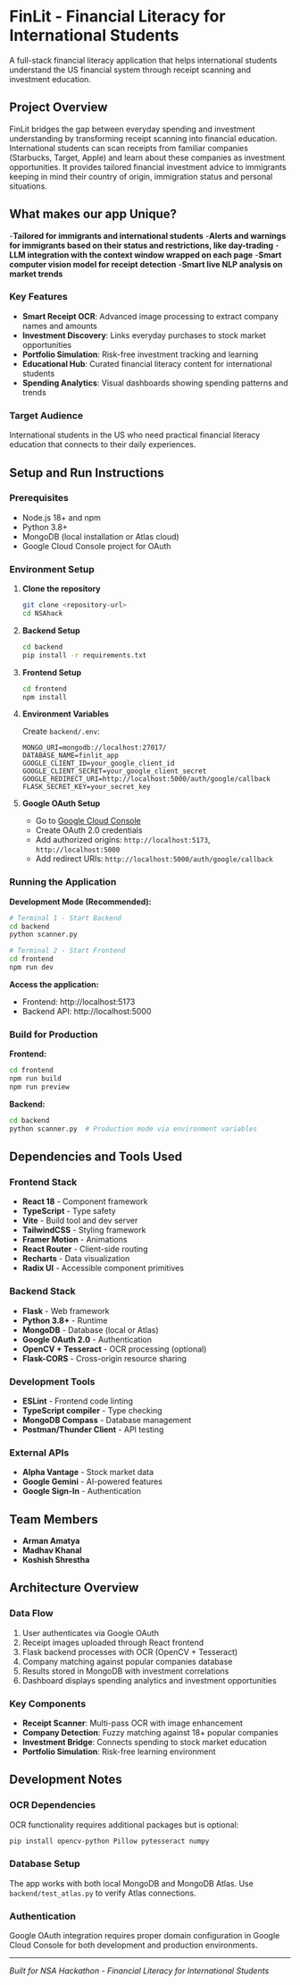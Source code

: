 # FinLit - Financial Literacy for International Students

A full-stack financial literacy application that helps international students understand the US financial system through receipt scanning and investment education.

##  Project Overview

FinLit bridges the gap between everyday spending and investment understanding by transforming receipt scanning into financial education. International students can scan receipts from familiar companies (Starbucks, Target, Apple) and learn about these companies as investment opportunities. It provides tailored financial investment advice to immigrants keeping in mind their country of origin, immigration status and personal situations.

## What makes our app Unique?
-**Tailored for immigrants and international students**
-**Alerts and warnings for immigrants based on their status and restrictions, like day-trading**
-**LLM integration with the context window wrapped on each page**
-**Smart computer vision model for receipt detection**
-**Smart live NLP analysis on market trends**

### Key Features
- **Smart Receipt OCR**: Advanced image processing to extract company names and amounts
- **Investment Discovery**: Links everyday purchases to stock market opportunities
- **Portfolio Simulation**: Risk-free investment tracking and learning
- **Educational Hub**: Curated financial literacy content for international students
- **Spending Analytics**: Visual dashboards showing spending patterns and trends

### Target Audience
International students in the US who need practical financial literacy education that connects to their daily experiences.

##  Setup and Run Instructions

### Prerequisites
- Node.js 18+ and npm
- Python 3.8+
- MongoDB (local installation or Atlas cloud)
- Google Cloud Console project for OAuth

### Environment Setup

1. **Clone the repository**
   ```bash
   git clone <repository-url>
   cd NSAhack
   ```

2. **Backend Setup**
   ```bash
   cd backend
   pip install -r requirements.txt
   ```

3. **Frontend Setup**
   ```bash
   cd frontend
   npm install
   ```

4. **Environment Variables**
   
   Create `backend/.env`:
   ```env
   MONGO_URI=mongodb://localhost:27017/
   DATABASE_NAME=finlit_app
   GOOGLE_CLIENT_ID=your_google_client_id
   GOOGLE_CLIENT_SECRET=your_google_client_secret
   GOOGLE_REDIRECT_URI=http://localhost:5000/auth/google/callback
   FLASK_SECRET_KEY=your_secret_key
   ```

5. **Google OAuth Setup**
   - Go to [Google Cloud Console](https://console.cloud.google.com)
   - Create OAuth 2.0 credentials
   - Add authorized origins: `http://localhost:5173`, `http://localhost:5000`
   - Add redirect URIs: `http://localhost:5000/auth/google/callback`

### Running the Application

**Development Mode (Recommended):**
```bash
# Terminal 1 - Start Backend
cd backend
python scanner.py

# Terminal 2 - Start Frontend
cd frontend
npm run dev
```

**Access the application:**
- Frontend: http://localhost:5173
- Backend API: http://localhost:5000

### Build for Production

**Frontend:**
```bash
cd frontend
npm run build
npm run preview
```

**Backend:**
```bash
cd backend
python scanner.py  # Production mode via environment variables
```

##  Dependencies and Tools Used

### Frontend Stack
- **React 18** - Component framework
- **TypeScript** - Type safety
- **Vite** - Build tool and dev server
- **TailwindCSS** - Styling framework
- **Framer Motion** - Animations
- **React Router** - Client-side routing
- **Recharts** - Data visualization
- **Radix UI** - Accessible component primitives

### Backend Stack
- **Flask** - Web framework
- **Python 3.8+** - Runtime
- **MongoDB** - Database (local or Atlas)
- **Google OAuth 2.0** - Authentication
- **OpenCV + Tesseract** - OCR processing (optional)
- **Flask-CORS** - Cross-origin resource sharing

### Development Tools
- **ESLint** - Frontend code linting
- **TypeScript compiler** - Type checking
- **MongoDB Compass** - Database management
- **Postman/Thunder Client** - API testing

### External APIs
- **Alpha Vantage** - Stock market data
- **Google Gemini** - AI-powered features
- **Google Sign-In** - Authentication

##  Team Members


- **Arman Amatya**
- **Madhav Khanal**
- **Koshish Shrestha**


##  Architecture Overview

### Data Flow
1. User authenticates via Google OAuth
2. Receipt images uploaded through React frontend
3. Flask backend processes with OCR (OpenCV + Tesseract)
4. Company matching against popular companies database
5. Results stored in MongoDB with investment correlations
6. Dashboard displays spending analytics and investment opportunities

### Key Components
- **Receipt Scanner**: Multi-pass OCR with image enhancement
- **Company Detection**: Fuzzy matching against 18+ popular companies
- **Investment Bridge**: Connects spending to stock market education
- **Portfolio Simulation**: Risk-free learning environment

##  Development Notes

### OCR Dependencies
OCR functionality requires additional packages but is optional:
```bash
pip install opencv-python Pillow pytesseract numpy
```

### Database Setup
The app works with both local MongoDB and MongoDB Atlas. Use `backend/test_atlas.py` to verify Atlas connections.

### Authentication
Google OAuth integration requires proper domain configuration in Google Cloud Console for both development and production environments.

---

*Built for NSA Hackathon - Financial Literacy for International Students*
